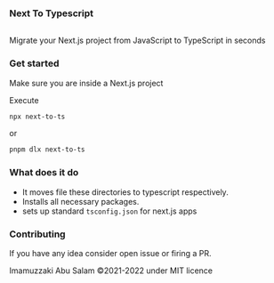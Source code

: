 ### Next To Typescript

<a aria-label="NPM version" href="https://www.npmjs.com/package/next-to-ts">
    <img alt="" src="https://img.shields.io/npm/v/next-to-ts.svg?style=for-the-badge&labelColor=000000">
  </a>

Migrate your Next.js project from JavaScript to TypeScript in seconds

### Get started


Make sure you are inside a Next.js project


Execute

```bash
npx next-to-ts
```

or

```bash
pnpm dlx next-to-ts
```


### What does it do

- It moves file these directories to typescript respectively.
- Installs all necessary packages.
- sets up standard `tsconfig.json` for next.js apps


### Contributing

If you have any idea consider open issue or firing a PR.

Imamuzzaki Abu Salam &copy;2021-2022 under MIT licence